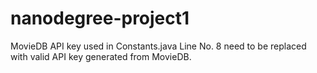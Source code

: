 # nanodegree-project1

MovieDB API key used in Constants.java Line No. 8 need to be replaced with valid API key generated from MovieDB.
